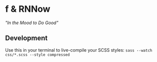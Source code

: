 # f & RNNow

*"In the Mood to Do Good"*

## Development

Use this in your terminal to live-compile your SCSS styles: `sass --watch css/*.scss --style compressed`
